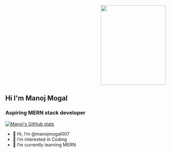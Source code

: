 <div id="box" style="height: 250px; display: flex; justify-content: center;">
        <img src="https://i.ytimg.com/vi/INyYiwK58mc/maxresdefault.jpg" style="height: 250px; width: 100%; margin-left: 300px" alt="">
 </div>

<h2>Hi I'm Manoj Mogal </h2>
<h3>Aspiring MERN stack developer</h3>

[![Manoj's GitHub stats](https://github-readme-stats.vercel.app/api?username=manojmogal007)](https://github.com/manojmogal007/github-readme-stats)

- 👋 Hi, I’m @manojmogal007
- 👀 I’m interested in Coding
- 🌱 I’m currently learning MERN 
<!-- - 💞️ I’m looking to collaborate on ... -->

<!---
manojmogal007/manojmogal007 is a ✨ special ✨ repository because its `README.md` (this file) appears on your GitHub profile.
You can click the Preview link to take a look at your changes.
--->
